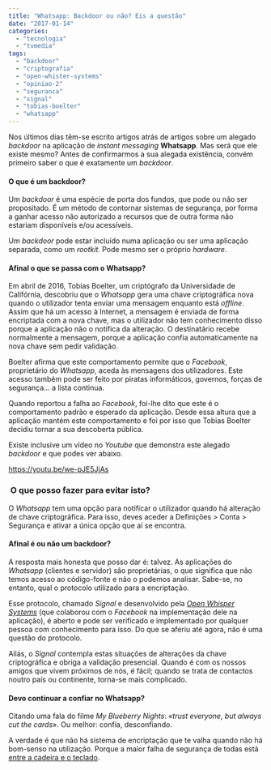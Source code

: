 ```yaml
---
title: "Whatsapp: Backdoor ou não? Eis a questão"
date: "2017-01-14"
categories: 
  - "tecnologia"
  - "tvmedia"
tags: 
  - "backdoor"
  - "criptografia"
  - "open-whister-systems"
  - "opiniao-2"
  - "seguranca"
  - "signal"
  - "tobias-boelter"
  - "whatsapp"
---
```


Nos últimos dias têm-se escrito artigos atrás de artigos sobre um alegado _backdoor_ na aplicação de _instant messaging_ **Whatsapp**. Mas será que ele existe mesmo? Antes de confirmarmos a sua alegada existência, convém primeiro saber o que é exatamente um _backdoor_.

#### O que é um backdoor?

Um _backdoor_ é uma espécie de porta dos fundos, que pode ou não ser propositado. É um método de contornar sistemas de segurança, por forma a ganhar acesso não autorizado a recursos que de outra forma não estariam disponíveis e/ou acessíveis.

Um _backdoor_ pode estar incluído numa aplicação ou ser uma aplicação separada, como um _rootkit_. Pode mesmo ser o próprio _hardware_.

#### Afinal o que se passa com o Whatsapp?

Em abril de 2016, Tobias Boelter, um criptógrafo da Universidade de Califórnia, descobriu que o _Whatsapp_ gera uma chave criptográfica nova quando o utilizador tenta enviar uma mensagem enquanto está _offline_. Assim que há um acesso à Internet, a mensagem é enviada de forma encriptada com a nova chave, mas o utilizador não tem conhecimento disso porque a aplicação não o notifica da alteração. O destinatário recebe normalmente a mensagem, porque a aplicação confia automaticamente na nova chave sem pedir validação.

Boelter afirma que este comportamento permite que o _Facebook_, proprietário do _Whatsapp_, aceda às mensagens dos utilizadores. Este acesso também pode ser feito por piratas informáticos, governos, forças de segurança... a lista continua.

Quando reportou a falha ao _Facebook_, foi-lhe dito que este é o comportamento padrão e esperado da aplicação. Desde essa altura que a aplicação mantém este comportamento e foi por isso que Tobias Boelter decidiu tornar a sua descoberta pública.

Existe inclusive um vídeo no _Youtube_ que demonstra este alegado _backdoor_ e que podes ver abaixo.

https://youtu.be/we-pJE5JjAs

###  O que posso fazer para evitar isto?

O _Whatsapp_ tem uma opção para notificar o utilizador quando há alteração de chave criptográfica. Para isso, deves aceder a Definições > Conta > Segurança e ativar a única opção que aí se encontra.

#### Afinal é ou não um backdoor?

A resposta mais honesta que posso dar é: talvez. As aplicações do _Whatsapp_ (clientes e servidor) são proprietárias, o que significa que não temos acesso ao código-fonte e não o podemos analisar. Sabe-se, no entanto, qual o protocolo utilizado para a encriptação.

Esse protocolo, chamado _Signal_ e desenvolvido pela [_Open Whisper Systems_](https://whispersystems.org/) (que colaborou com o _Facebook_ na implementação dele na aplicação), é aberto e pode ser verificado e implementado por qualquer pessoa com conhecimento para isso. Do que se aferiu até agora, não é uma questão do protocolo.

Aliás, o _Signal_ contempla estas situações de alterações da chave criptográfica e obriga a validação presencial. Quando é com os nossos amigos que vivem próximos de nós, é fácil; quando se trata de contactos noutro país ou continente, torna-se mais complicado.

#### Devo continuar a confiar no Whatsapp?

Citando uma fala do filme _My Blueberry Nights_: «_trust everyone, but always cut the cards_». Ou melhor: confia, desconfiando.

A verdade é que não há sistema de encriptação que te valha quando não há bom-senso na utilização. Porque a maior falha de segurança de todas está [entre a cadeira e o teclado](https://espalhafactos.com/2017/01/02/efsecurity-cadeira-teclado-esta-das-chaves-da-seguranca/).

